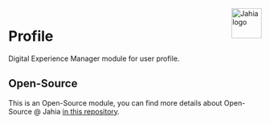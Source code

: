 <a href="https://www.jahia.com/">
    <img src="https://www.jahia.com/modules/jahiacom-templates/images/jahia-3x.png" alt="Jahia logo" title="Jahia" align="right" height="60" />
</a>

Profile
======================

Digital Experience Manager module for user profile.

## Open-Source

This is an Open-Source module, you can find more details about Open-Source @ Jahia [in this repository](https://github.com/Jahia/open-source).

